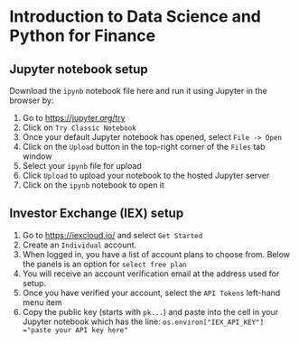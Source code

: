 # Introduction to Data Science and Python for Finance

## Jupyter notebook setup
Download the `ipynb` notebook file here and run it using Jupyter in the browser by:
1. Go to https://jupyter.org/try
1. Click on `Try Classic Notebook`
1. Once your default Jupyter notebook has opened, select `File -> Open`
1. Click on the `Upload` button in the top-right corner of the `Files` tab window
1. Select your `ipynb` file for upload
1. Click `Upload` to upload your notebook to the hosted Jupyter server
1. Click on the `ipynb` notebook to open it

## Investor Exchange (IEX) setup
1. Go to https://iexcloud.io/ and select `Get Started`
1. Create an `Individual` account.
1. When logged in, you have a list of account plans to choose from. Below the panels is an option for `select free plan`
1. You will receive an account verification email at the address used for setup.
1.  Once you have verified your account, select the `API Tokens` left-hand menu item
1. Copy the public key (starts with `pk...`) and paste into the cell in your Jupyter notebook which has the line: `os.environ["IEX_API_KEY"] ="paste your API key here"`